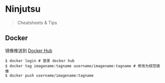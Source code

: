 # Ninjutsu
> Cheatsheets & Tips

## Docker
镜像推送到 [Docker Hub](https://hub.docker.com/)

```
$ docker login # 登录 docker hub
$ docker tag imagename:tagname username/imagename:tagname # 修改为规范镜像
$ docker push username/imagename:tagname
```